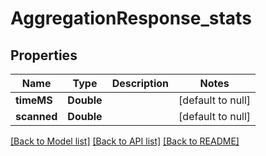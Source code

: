 # AggregationResponse_stats
## Properties

| Name | Type | Description | Notes |
|------------ | ------------- | ------------- | -------------|
| **timeMS** | **Double** |  | [default to null] |
| **scanned** | **Double** |  | [default to null] |

[[Back to Model list]](../README.md#documentation-for-models) [[Back to API list]](../README.md#documentation-for-api-endpoints) [[Back to README]](../README.md)

